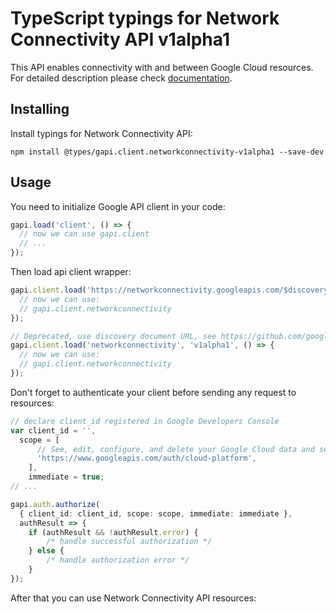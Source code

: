 # TypeScript typings for Network Connectivity API v1alpha1

This API enables connectivity with and between Google Cloud resources.
For detailed description please check [documentation](https://cloud.google.com/network-connectivity/docs/reference/networkconnectivity/rest).

## Installing

Install typings for Network Connectivity API:

```
npm install @types/gapi.client.networkconnectivity-v1alpha1 --save-dev
```

## Usage

You need to initialize Google API client in your code:

```typescript
gapi.load('client', () => {
  // now we can use gapi.client
  // ...
});
```

Then load api client wrapper:

```typescript
gapi.client.load('https://networkconnectivity.googleapis.com/$discovery/rest?version=v1alpha1', () => {
  // now we can use:
  // gapi.client.networkconnectivity
});
```

```typescript
// Deprecated, use discovery document URL, see https://github.com/google/google-api-javascript-client/blob/master/docs/reference.md#----gapiclientloadname----version----callback--
gapi.client.load('networkconnectivity', 'v1alpha1', () => {
  // now we can use:
  // gapi.client.networkconnectivity
});
```

Don't forget to authenticate your client before sending any request to resources:

```typescript
// declare client_id registered in Google Developers Console
var client_id = '',
  scope = [
      // See, edit, configure, and delete your Google Cloud data and see the email address for your Google Account.
      'https://www.googleapis.com/auth/cloud-platform',
    ],
    immediate = true;
// ...

gapi.auth.authorize(
  { client_id: client_id, scope: scope, immediate: immediate },
  authResult => {
    if (authResult && !authResult.error) {
        /* handle successful authorization */
    } else {
        /* handle authorization error */
    }
});
```

After that you can use Network Connectivity API resources: <!-- TODO: make this work for multiple namespaces -->

```typescript
```
